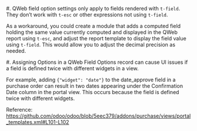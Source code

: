 #. QWeb field option settings only apply to fields rendered with ``t-field``.  
   They don’t work with ``t-esc`` or other expressions not using ``t-field``.

   As a workaround, you could create a module that adds a computed field holding the
   same value currently computed and displayed in the QWeb report using ``t-esc``, and
   adjust the report template to display the field value using ``t-field``. This would
   allow you to adjust the decimal precision as needed.


#. Assigning Options in a QWeb Field Options record can cause UI issues if a field is
   defined twice with different widgets in a view.

   For example, adding ``{"widget": "date"}`` to the date_approve field in a purchase 
   order can result in two dates appearing under the Confirmation Date column in the 
   portal view. This occurs because the field is defined twice with different widgets.

   Reference: https://github.com/odoo/odoo/blob/5eec379/addons/purchase/views/portal_templates.xml#L101-L102